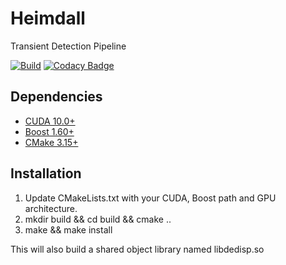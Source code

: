 # Heimdall
Transient Detection Pipeline

[![Build](https://github.com/pravirkr/heimdall/workflows/Build/badge.svg)](https://github.com/pravirkr/heimdall/actions)
[![Codacy Badge](https://app.codacy.com/project/badge/Grade/71ddadb7cb954d928dec08b862d4bfac)](https://www.codacy.com/gh/pravirkr/heimdall/dashboard?utm_source=github.com&amp;utm_medium=referral&amp;utm_content=pravirkr/heimdall&amp;utm_campaign=Badge_Grade)

## Dependencies
* [CUDA 10.0+](https://developer.nvidia.com/cuda-toolkit-archive)
* [Boost 1.60+](https://www.boost.org/)
* [CMake 3.15+](https://cmake.org/download/)

## Installation
1.  Update CMakeLists.txt with your CUDA, Boost path and GPU architecture.
2.  mkdir build && cd build && cmake ..
3.  make && make install
    
This will also build a shared object library named libdedisp.so

